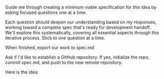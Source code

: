 Guide me through creating a minimum viable specification for this idea by asking focused questions one at a time. 

Each question should deepen our understanding based on my responses, working toward a complete spec that's ready for development handoff. We'll explore this systematically, covering all essential aspects through this iterative process. Stick to one question at a time.

When finished, export our work to spec.md

Ask if I'd like to establish a GitHub repository. If yes, initialize the repo, commit spec.md, and push to the new remote repository.

Here is the idea: <idea>
